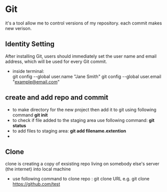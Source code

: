 
# Git
   it's a tool allow me to control versions of my repository.
   each commit makes new verison.
   
## Identity Setting
   After installing Git, users should immediately set the user name and email address, which will be used for every Git commit.
   * inside terminal:  
      git config --global user.name "Jane Smith"
      git config --global user.email "example@email.com"
      
     
## create and add repo and commit
   * to make directory for the new project then add it to git using following command
           **git init**
   * to check if file added to the staging area use following command:
          **git status**
   * to add files to staging area:
          **git add filename.extention**
   *      
          
## Clone
   clone is creating a copy of exsisting repo living on somebody else's server (the internet) into local machine
     
   * use following command to clone repo : git clone URL
      e.g.  git clone https://github.com/test

